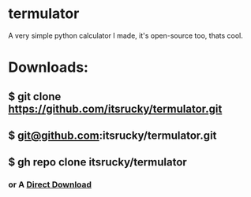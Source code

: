 # termulator
A very simple python calculator I made, it's open-source too, thats cool.
# Downloads:
## $ git clone https://github.com/itsrucky/termulator.git
## $ git@github.com:itsrucky/termulator.git
## $ gh repo clone itsrucky/termulator
### or A <a href='https://github.com/itsrucky/termulator/archive/main.zip'>Direct Download</a>
